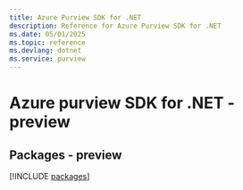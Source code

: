 ```yaml
---
title: Azure Purview SDK for .NET
description: Reference for Azure Purview SDK for .NET
ms.date: 05/01/2025
ms.topic: reference
ms.devlang: dotnet
ms.service: purview
---
```

# Azure purview SDK for .NET - preview
## Packages - preview
[!INCLUDE [packages](purview-index.md)]